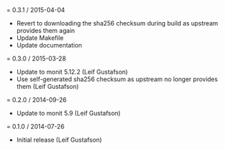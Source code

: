 = 0.3.1 / 2015-04-04

  * Revert to downloading the sha256 checksum during build as upstream provides
    them again
  * Update Makefile
  * Update documentation

= 0.3.0 / 2015-03-28

  * Update to monit 5.12.2 (Leif Gustafson)
  * Use self-generated sha256 checksum as upstream no longer provides
  them (Leif Gustafson)

= 0.2.0 / 2014-09-26

  * Update to monit 5.9 (Leif Gustafson)

= 0.1.0 / 2014-07-26

  * Initial release (Leif Gustafson)
